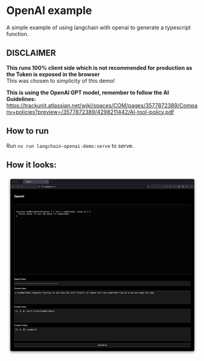 # OpenAI example

A simple example of using langchain with openai to generate a typescript function.

## DISCLAIMER

**This runs 100% client side which is not recommended for production as the Token is exposed in the browser**  
This was chosen to simplicity of this demo!

**This is using the OpenAI GPT model, remember to follow the AI Guidelines:**  
https://trackunit.atlassian.net/wiki/spaces/COM/pages/3577872389/Company+policies?preview=/3577872389/4298211442/AI-tool-policy.pdf

## How to run

Run `nx run langchain-openai-demo:serve` to serve.

## How it looks:

![Screenshot of the app](./openai-langchain-app.png)
